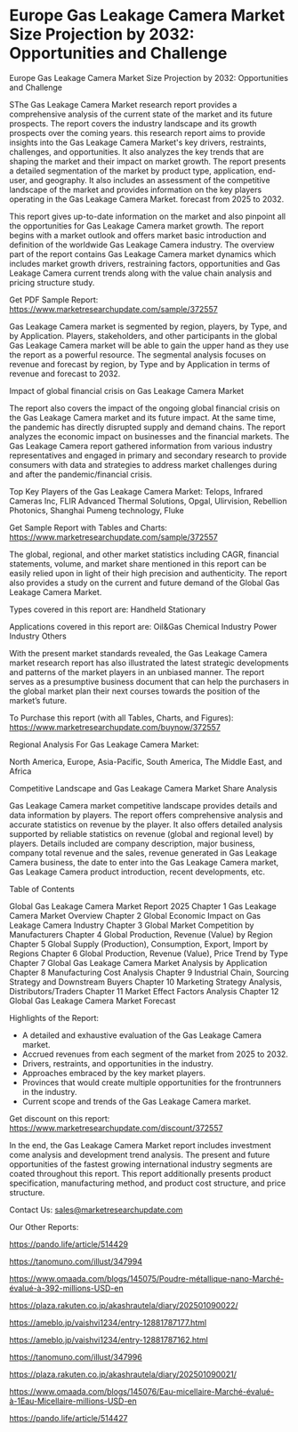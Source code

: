 # Europe Gas Leakage Camera Market Size Projection by 2032: Opportunities and Challenge

Europe Gas Leakage Camera Market Size Projection by 2032: Opportunities and Challenge

SThe Gas Leakage Camera Market research report provides a comprehensive analysis of the current state of the market and its future prospects. The report covers the industry landscape and its growth prospects over the coming years. this research report aims to provide insights into the Gas Leakage Camera Market's key drivers, restraints, challenges, and opportunities. It also analyzes the key trends that are shaping the market and their impact on market growth. The report presents a detailed segmentation of the market by product type, application, end-user, and geography. It also includes an assessment of the competitive landscape of the market and provides information on the key players operating in the Gas Leakage Camera Market. forecast from 2025 to 2032.

This report gives up-to-date information on the market and also pinpoint all the opportunities for Gas Leakage Camera market growth. The report begins with a market outlook and offers market basic introduction and definition of the worldwide Gas Leakage Camera industry. The overview part of the report contains Gas Leakage Camera market dynamics which includes market growth drivers, restraining factors, opportunities and Gas Leakage Camera current trends along with the value chain analysis and pricing structure study.

Get PDF Sample Report: https://www.marketresearchupdate.com/sample/372557

Gas Leakage Camera market is segmented by region, players, by Type, and by Application. Players, stakeholders, and other participants in the global Gas Leakage Camera market will be able to gain the upper hand as they use the report as a powerful resource. The segmental analysis focuses on revenue and forecast by region, by Type and by Application in terms of revenue and forecast to 2032.

Impact of global financial crisis on Gas Leakage Camera Market

The report also covers the impact of the ongoing global financial crisis on the Gas Leakage Camera market and its future impact. At the same time, the pandemic has directly disrupted supply and demand chains. The report analyzes the economic impact on businesses and the financial markets. The Gas Leakage Camera report gathered information from various industry representatives and engaged in primary and secondary research to provide consumers with data and strategies to address market challenges during and after the pandemic/financial crisis.

Top Key Players of the Gas Leakage Camera Market:
Telops, Infrared Cameras Inc, FLIR Advanced Thermal Solutions, Opgal, Ulirvision, Rebellion Photonics, Shanghai Pumeng technology, Fluke


Get Sample Report with Tables and Charts: https://www.marketresearchupdate.com/sample/372557

The global, regional, and other market statistics including CAGR, financial statements, volume, and market share mentioned in this report can be easily relied upon in light of their high precision and authenticity. The report also provides a study on the current and future demand of the Global Gas Leakage Camera Market.

Types covered in this report are:
Handheld
Stationary


Applications covered in this report are:
Oil&Gas
Chemical Industry
Power Industry
Others


With the present market standards revealed, the Gas Leakage Camera market research report has also illustrated the latest strategic developments and patterns of the market players in an unbiased manner. The report serves as a presumptive business document that can help the purchasers in the global market plan their next courses towards the position of the market’s future.

To Purchase this report (with all Tables, Charts, and Figures): https://www.marketresearchupdate.com/buynow/372557

Regional Analysis For Gas Leakage Camera Market:

North America, Europe, Asia-Pacific, South America, The Middle East, and Africa

Competitive Landscape and Gas Leakage Camera Market Share Analysis

Gas Leakage Camera market competitive landscape provides details and data information by players. The report offers comprehensive analysis and accurate statistics on revenue by the player. It also offers detailed analysis supported by reliable statistics on revenue (global and regional level) by players. Details included are company description, major business, company total revenue and the sales, revenue generated in Gas Leakage Camera business, the date to enter into the Gas Leakage Camera market, Gas Leakage Camera product introduction, recent developments, etc.

Table of Contents

Global Gas Leakage Camera Market Report 2025
Chapter 1 Gas Leakage Camera Market Overview
Chapter 2 Global Economic Impact on Gas Leakage Camera Industry
Chapter 3 Global Market Competition by Manufacturers
Chapter 4 Global Production, Revenue (Value) by Region
Chapter 5 Global Supply (Production), Consumption, Export, Import by Regions
Chapter 6 Global Production, Revenue (Value), Price Trend by Type
Chapter 7 Global Gas Leakage Camera Market Analysis by Application
Chapter 8 Manufacturing Cost Analysis
Chapter 9 Industrial Chain, Sourcing Strategy and Downstream Buyers
Chapter 10 Marketing Strategy Analysis, Distributors/Traders
Chapter 11 Market Effect Factors Analysis
Chapter 12 Global Gas Leakage Camera Market Forecast

Highlights of the Report:

- A detailed and exhaustive evaluation of the Gas Leakage Camera market.
- Accrued revenues from each segment of the market from 2025 to 2032.
- Drivers, restraints, and opportunities in the industry.
- Approaches embraced by the key market players.
- Provinces that would create multiple opportunities for the frontrunners in the industry.
- Current scope and trends of the Gas Leakage Camera market.

Get discount on this report: https://www.marketresearchupdate.com/discount/372557

In the end, the Gas Leakage Camera Market report includes investment come analysis and development trend analysis. The present and future opportunities of the fastest growing international industry segments are coated throughout this report. This report additionally presents product specification, manufacturing method, and product cost structure, and price structure.

Contact Us:
sales@marketresearchupdate.com

Our Other Reports:

https://pando.life/article/514429

https://tanomuno.com/illust/347994

https://www.omaada.com/blogs/145075/Poudre-métallique-nano-Marché-évalué-à-392-millions-USD-en

https://plaza.rakuten.co.jp/akashrautela/diary/202501090022/

https://ameblo.jp/vaishvi1234/entry-12881787177.html

https://ameblo.jp/vaishvi1234/entry-12881787162.html

https://tanomuno.com/illust/347996

https://plaza.rakuten.co.jp/akashrautela/diary/202501090021/

https://www.omaada.com/blogs/145076/Eau-micellaire-Marché-évalué-à-1Eau-Micellaire-millions-USD-en

https://pando.life/article/514427
